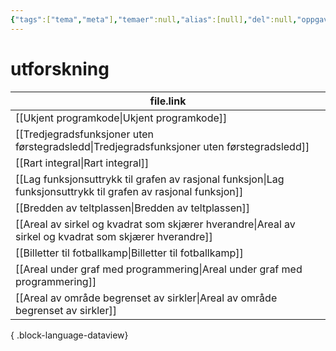 ```yaml
---
{"tags":["tema","meta"],"temaer":null,"alias":[null],"del":null,"oppgave":null,"fag":null,"eksamen":null,"dg-publish":true,"title":"utforskning","date":"2023-06-01","modified":"2023-06-01","permalink":"/temaer/utforskning/","dgPassFrontmatter":true}
---
```



# utforskning
| file.link                                                                                                         |
| ----------------------------------------------------------------------------------------------------------------- |
| [[Ukjent programkode\|Ukjent programkode]]                                                                     |
| [[Tredjegradsfunksjoner uten førstegradsledd\|Tredjegradsfunksjoner uten førstegradsledd]]                     |
| [[Rart integral\|Rart integral]]                                                                               |
| [[Lag funksjonsuttrykk til grafen av rasjonal funksjon\|Lag funksjonsuttrykk til grafen av rasjonal funksjon]] |
| [[Bredden av teltplassen\|Bredden av teltplassen]]                                                             |
| [[Areal av sirkel og kvadrat som skjærer hverandre\|Areal av sirkel og kvadrat som skjærer hverandre]]         |
| [[Billetter til fotballkamp\|Billetter til fotballkamp]]                                                       |
| [[Areal under graf med programmering\|Areal under graf med programmering]]                                     |
| [[Areal av område begrenset av sirkler\|Areal av område begrenset av sirkler]]                                 |

{ .block-language-dataview}

